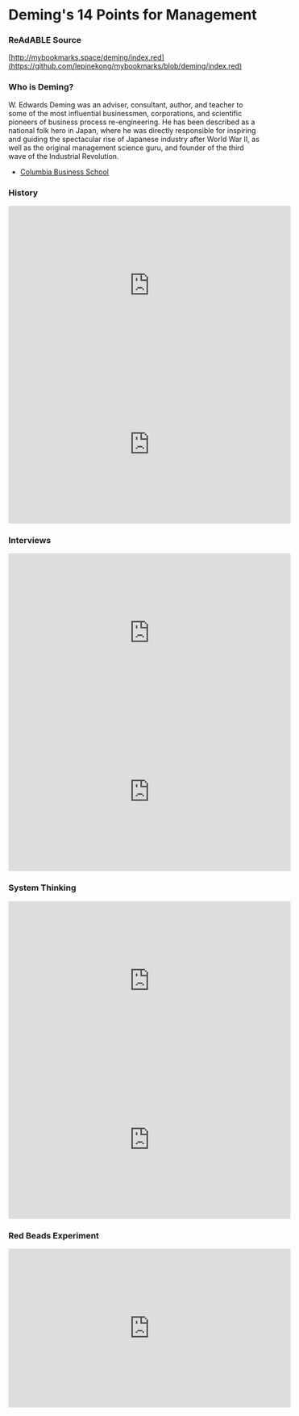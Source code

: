 
# Deming's 14 Points for Management


### ReAdABLE Source

[http://mybookmarks.space/deming/index.red](https://github.com/lepinekong/mybookmarks/blob/deming/index.red)


### Who is Deming?


W. Edwards Deming was an adviser, consultant, author, and teacher to some of the most influential businessmen, corporations, and scientific pioneers of business process re-engineering. He has been described as a national folk hero in Japan, where he was directly responsible for inspiring and guiding the spectacular rise of Japanese industry after World War II, as well as the original management science guru, and founder of the third wave of the Industrial Revolution.

- [Columbia Business School](https://www8.gsb.columbia.edu/deming/about/history)
                        

### History

<iframe width="560" height="315" src="https://www.youtube.com/embed/GHvnIm9UEoQ" frameborder="0" allow="autoplay; encrypted-media" allowfullscreen></iframe>
<iframe width="560" height="315" src="https://www.youtube.com/embed/6WeTaLRb-Bs" frameborder="0" allow="autoplay; encrypted-media" allowfullscreen></iframe>

### Interviews

<iframe width="560" height="315" src="https://www.youtube.com/embed/KgoSuVcHWpg" frameborder="0" allow="autoplay; encrypted-media" allowfullscreen></iframe>
<iframe width="560" height="315" src="https://www.youtube.com/embed/tsF-8u-V4j4" frameborder="0" allow="autoplay; encrypted-media" allowfullscreen></iframe>

### System Thinking

<iframe width="560" height="315" src="https://www.youtube.com/embed/bu7JMAQggfo" frameborder="0" allow="autoplay; encrypted-media" allowfullscreen></iframe>
<iframe width="560" height="315" src="https://www.youtube.com/embed/2MJ3lGJ4OFo" frameborder="0" allow="autoplay; encrypted-media" allowfullscreen></iframe>

### Red Beads Experiment

<iframe width="560" height="315" src="https://www.youtube.com/embed/7pXu0qxtWPg" frameborder="0" allow="autoplay; encrypted-media" allowfullscreen></iframe>
